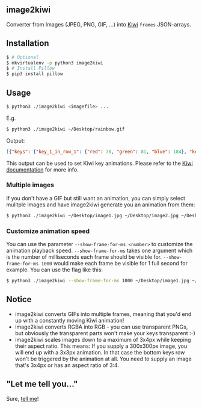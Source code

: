 image2kiwi
----------

Converter from Images (JPEG, PNG, GIF, ...) into [Kiwi](https://mrusme.github.io/kiwi) `frames` JSON-arrays.

## Installation

```sh
$ # Optional
$ mkvirtualenv -p python3 image2kiwi
$ # Install Pillow
$ pip3 install pillow
```

## Usage

```sh
$ python3 ./image2kiwi <imagefile> ...
```

E.g.

```sh
$ python3 ./image2kiwi ~/Desktop/rainbow.gif
```

Output:

```json
[{"keys": {"key_1_in_row_1": {"red": 70, "green": 81, "blue": 184}, "key_1_in_row_2": {"red": 116, "green": 204, "blue": 138}, "key_1_in_row_3": {"red": 82, "green": 185, "blue": 173}, "key_2_in_row_1": {"red": 49, "green": 117, "blue": 205}, "key_2_in_row_2": {"red": 127, "green": 128, "blue": 127}, "key_2_in_row_3": {"red": 205, "green": 136, "blue": 49}, "key_3_in_row_1": {"red": 172, "green": 69, "blue": 82}, "key_3_in_row_2": {"red": 136, "green": 49, "blue": 118}, "key_3_in_row_3": {"red": 185, "green": 172, "blue": 69}}, "sleep": 250}, {"keys": {"key_1_in_row_1": {"red": 82, "green": 185, "blue": 173}, "key_1_in_row_2": {"red": 205, "green": 137, "blue": 49}, "key_1_in_row_3": {"red": 185, "green": 172, "blue": 69}, "key_2_in_row_1": {"red": 117, "green": 204, "blue": 137}, "key_2_in_row_2": {"red": 127, "green": 128, "blue": 127}, "key_2_in_row_3": {"red": 136, "green": 49, "blue": 119}, "key_3_in_row_1": {"red": 70, "green": 81, "blue": 184}, "key_3_in_row_2": {"red": 49, "green": 117, "blue": 205}, "key_3_in_row_3": {"red": 172, "green": 70, "blue": 82}}, "sleep": 250}, {"keys": {"key_1_in_row_1": {"red": 185, "green": 172, "blue": 69}, "key_1_in_row_2": {"red": 136, "green": 49, "blue": 118}, "key_1_in_row_3": {"red": 172, "green": 69, "blue": 82}, "key_2_in_row_1": {"red": 205, "green": 136, "blue": 49}, "key_2_in_row_2": {"red": 127, "green": 128, "blue": 127}, "key_2_in_row_3": {"red": 50, "green": 117, "blue": 205}, "key_3_in_row_1": {"red": 82, "green": 185, "blue": 173}, "key_3_in_row_2": {"red": 116, "green": 204, "blue": 138}, "key_3_in_row_3": {"red": 70, "green": 81, "blue": 184}}, "sleep": 250}, {"keys": {"key_1_in_row_1": {"red": 172, "green": 69, "blue": 82}, "key_1_in_row_2": {"red": 49, "green": 117, "blue": 205}, "key_1_in_row_3": {"red": 70, "green": 81, "blue": 184}, "key_2_in_row_1": {"red": 136, "green": 49, "blue": 119}, "key_2_in_row_2": {"red": 127, "green": 128, "blue": 127}, "key_2_in_row_3": {"red": 117, "green": 204, "blue": 137}, "key_3_in_row_1": {"red": 185, "green": 172, "blue": 69}, "key_3_in_row_2": {"red": 205, "green": 136, "blue": 49}, "key_3_in_row_3": {"red": 82, "green": 185, "blue": 172}}, "sleep": 250}]
```

This output can be used to set Kiwi key animations. Please refer to the [Kiwi documentation](https://mrusme.github.io/kiwi) for more info.

### Multiple images

If you don't have a GIF but still want an animation, you can simply select mulitple images and have image2kiwi generate you an animation from them:

```sh
$ python3 ./image2kiwi ~/Desktop/image1.jpg ~/Desktop/image2.jpg ~/Desktop/image3.jpg
```

### Customize animation speed

You can use the parameter `--show-frame-for-ms <number>` to customize the animation playback speed. `--show-frame-for-ms` takes one argument which is the number of milliseconds each frame should be visible for. `--show-frame-for-ms 1000` would make each frame be visible for 1 full second for example. You can use the flag like this:

```sh
$ python3 ./image2kiwi --show-frame-for-ms 1000 ~/Desktop/image1.jpg ~/Desktop/image2.jpg ~/Desktop/image3.jpg
```

## Notice

- image2kiwi converts GIFs into multiple frames, meaning that you'd end up with a constantly moving Kiwi animation!
- image2kiwi converts RGBA into RGB - you can use transparent PNGs, but obviously the transparent parts won't make your keys transparent :-)
- image2kiwi scales images down to a maximum of 3x4px while keeping their aspect ratio. This means: If you supply a 300x300px image, you will end up with a 3x3px animation. In that case the bottom keys row won't be triggered by the animation at all. You need to supply an image that's 3x4px or has an aspect ratio of 3:4.

## "Let me tell you..."

Sure, [tell me](https://twitter.com/intent/tweet?text=@mrusme%20regarding%20image2kiwi,%20let%20me%20tell%20you%20that...)!
